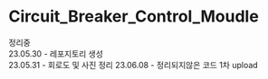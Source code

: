 # Circuit_Breaker_Control_Moudle
정리중<br>
23.05.30 - 레포지토리 생성 <br>
23.05.31 - 회로도 및 사진 정리
23.06.08 - 정리되지않은 코드 1차 upload
